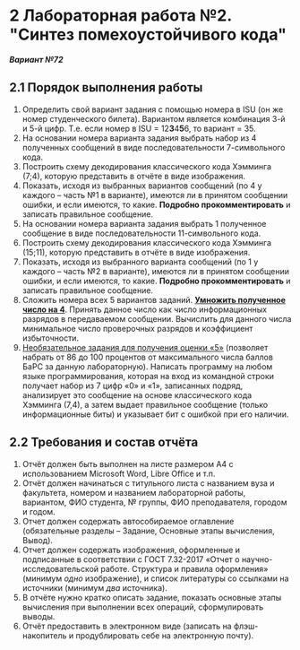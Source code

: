 # 2 Лабораторная работа №2. "Синтез помехоустойчивого кода"
___Вариант №72___
## 2.1 Порядок выполнения работы
1. Определить свой вариант задания с помощью номера в ISU (он же номер студенческого билета). Вариантом является комбинация 3-й и 5-й цифр. Т.е. если номер в ISU = 12<b>3</b>4<b>5</b>6, то вариант = 35.
2. На основании номера варианта задания выбрать набор из 4 полученных сообщений в виде последовательности 7-символьного кода.
3. Построить схему декодирования классического кода Хэмминга (7;4), которую представить в отчёте в виде изображения.
4. Показать, исходя из выбранных вариантов сообщений (по 4 у каждого – часть №1 в варианте), имеются ли в принятом сообщении ошибки, и если имеются, то какие. __Подробно прокомментировать__ и записать правильное сообщение.
5. На основании номера варианта задания выбрать 1 полученное сообщение в виде последовательности 11-символьного кода.
6. Построить схему декодирования классического кода Хэмминга (15;11), которую представить в отчёте в виде изображения.
7. Показать, исходя из выбранного варианта сообщений (по 1 у каждого – часть №2 в варианте), имеются ли в принятом сообщении ошибки, и если имеются, то какие. __Подробно прокомментировать__ и записать правильное сообщение.
8. Сложить номера всех 5 вариантов заданий. __<ins>Умножить полученное число на 4</ins>__. Принять данное число как число информационных разрядов в передаваемом сообщении. Вычислить для данного числа минимальное число проверочных разрядов и коэффициент избыточности.
9. <ins>Необязательное задания для получения оценки «5»</ins> (позволяет набрать от 86 до 100 процентов от максимального числа баллов БаРС за данную лабораторную). Написать программу на любом языке программирования, которая на вход из командной строки получает набор из 7 цифр «0» и «1», записанных подряд, анализирует это сообщение на основе классического кода Хэмминга (7,4), а затем выдает правильное сообщение (только информационные биты) и указывает бит с ошибкой при его наличии. 
## 2.2 Требования и состав отчёта
1. Отчёт должен быть выполнен на листе размером А4 с использованием Microsoft Word, Libre Office и т.п.
2. Отчёт должен начинаться с титульного листа с названием вуза и факультета, номером и названием лабораторной работы, вариантом, ФИО студента, № группы, ФИО преподавателя, городом и годом.
3. Отчет должен содержать автособираемое оглавление (обязательные разделы – Задание, Основные этапы вычисления, Вывод).
4. Отчет должен содержать изображения, оформленные и подписанные в соответствии с ГОСТ 7.32-2017 «Отчет о научно-исследовательской работе. Структура и правила оформления» (минимум _одно_ изображение), и список литературы со ссылками на источники (минимум _два_ источника).
5. В отчёте нужно кратко описать задание, показать основные этапы вычисления при выполнении всех операций, сформулировать выводы.
6. Отчёт предоставить в электронном виде (записать на флэш-накопитель и продублировать себе на электронную почту).